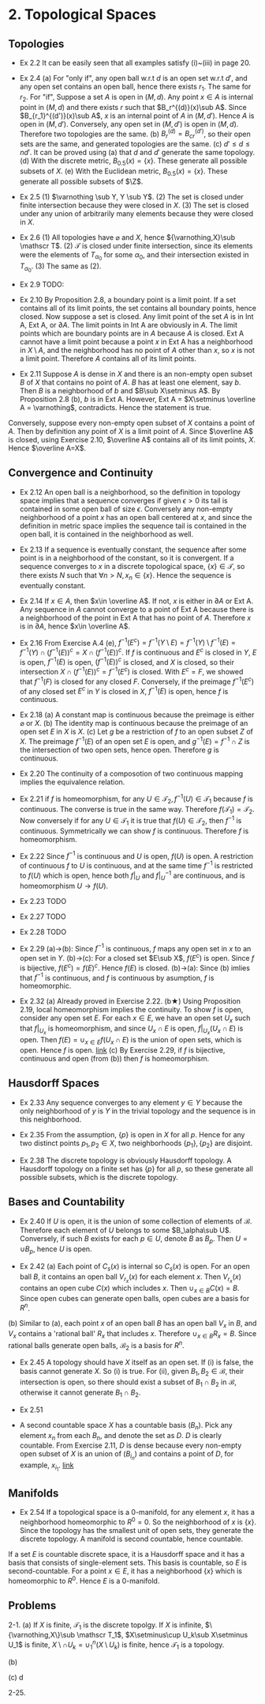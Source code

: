 # 2. Topological Spaces
## Topologies

- Ex 2.2
It can be easily seen that all examples satisfy (i)~(iii) in page 20.

- Ex 2.4
(a) For "only if", any open ball w.r.t $d$ is an open set w.r.t $d'$, and any open set contains an open ball, hence there exists $r_1$. The same for $r_2$. For "if", Suppose a set $A$ is open in $(M,d)$. Any point $x\in A$ is internal point in $(M,d)$ and there exists $r$ such that $B_r^{(d)}(x)\sub A$. Since $B_{r_1}^{(d')}(x)\sub A$, $x$ is an internal point of $A$ in $(M,d')$. Hence $A$ is open in $(M,d')$. Conversely, any open set in $(M,d')$ is open in $(M,d)$. Therefore two topologies are the same.
(b) $B_r^{(d)}=B_{cr}^{(d')}$, so their open sets are the same, and generated topologies are the same.
(c) $d'\le d\le nd'$. It can be proved using (a) that $d$ and $d'$ generate the same topology.
(d) With the discrete metric, $B_{0.5}(x)=\{x\}$. These generate all possible subsets of $X$.
(e) With the Euclidean metric, $B_{0.5}(x)=\{x\}$. These generate all possible subsets of $\Z$.

- Ex 2.5
(1) $\varnothing \sub Y, Y \sub Y$.
(2) The set is closed under finite intersection because they were closed in $X$.
(3) The set is closed under any union of arbitrarily many elements because they were closed in $X$.

- Ex 2.6
(1) All topologies have $\varnothing$ and $X$, hence ${\varnothing,X}\sub \mathscr T$.
(2) $\mathscr T$ is closed under finite intersection, since its elements were the elements of $T_{\alpha_0}$ for some $\alpha_0$, and their intersection existed in $T_{\alpha_0}$.
(3) The same as (2).


- Ex 2.9
TODO:


- Ex 2.10
By Proposition 2.8, a boundary point is a limit point. If a set contains all of its limit points, the set contains all boundary points, hence closed. Now suppose a set is closed. Any limit point of the set $A$ is in Int A, Ext A, or $\partial A$. The limit points in Int A are obviously in $A$. The limit points which are boundary points are in $A$ because $A$ is closed. Ext A cannot have a limit point because a point $x$ in Ext A has a neighborhood in $X\setminus A$, and the neighborhood has no point of $A$ other than $x$, so $x$ is not a limit point. Therefore $A$ contains all of its limit points.

- Ex 2.11
Suppose $A$ is dense in $X$ and there is an non-empty open subset $B$ of $X$ that contains no point of $A$. $B$ has at least one element, say $b$. Then $B$ is a neighborhood of $b$ and $B\sub X\setminus A$. By Proposition 2.8 (b), $b$ is in Ext A. However, Ext A = $X\setminus \overline A = \varnothing$, contradicts. Hence the statement is true.

Conversely, suppose every non-empty open subset of $X$ contains a point of $A$. Then by definition any point of $X$ is a limit point of $A$. Since $\overline A$ is closed, using Exercise 2.10, $\overline A$ contains all of its limit points, $X$. Hence $\overline A=X$.

## Convergence and Continuity

- Ex 2.12
An open ball is a neighborhood, so the definition in topology space implies that a sequence converges if given $\epsilon>0$ its tail is contained in some open ball of size $\epsilon$. Conversely any non-empty neighborhood of a point $x$ has an open ball centered at $x$, and since the definition in metric space implies the sequence tail is contained in the open ball, it is contained in the neighborhood as well.

- Ex 2.13
If a sequence is eventually constant, the sequence after some point is in a neighborhood of the constant, so it is convergent. If a sequence converges to $x$ in a discrete topological space, $\{x\}\in \mathscr T$, so there exists $N$ such that $\forall n>N, x_n\in \{x\}$. Hence the sequence is eventually constant.

- Ex 2.14
If $x\in A$, then $x\in \overline A$. If not, $x$ is either in $\partial A$ or Ext A. Any sequence in $A$ cannot converge to a point of Ext A because there is a neighborhood of the point in Ext A that has no point of $A$. Therefore $x$ is in $\partial A$, hence $x\in \overline A$.

- Ex 2.16
From Exercise A.4 (e), $f^{-1}(E^c)=f^{-1}(Y\setminus E)=f^{-1}(Y)\setminus f^{-1}(E)=f^{-1}(Y)\cap (f^{-1}(E))^c=X\cap (f^{-1}(E))^c$. If $f$ is continuous and $E^c$ is closed in $Y$, $E$ is open, $f^{-1}(E)$ is open, $(f^{-1}(E))^c$ is closed, and $X$ is closed, so their intersection $X\cap (f^{-1}(E))^c=f^{-1}(E^c)$ is closed. With $E^c=F$, we showed that $f^{-1}(F)$ is closed for any closed $F$. Conversely, if the preimage $f^{-1}(E^c)$ of any closed set $E^c$ in $Y$ is closed in $X$, $f^{-1}(E)$ is open, hence $f$ is continuous.

- Ex 2.18
(a) A constant map is continuous because the preimage is either $\varnothing$ or $X$.
(b) The identity map is continuous because the preimage of an open set $E$ in $X$ is $X$.
(c) Let $g$ be a restriction of $f$ to an open subset $Z$ of $X$. The preimage $f^{-1}(E)$ of an open set $E$ is open, and $g^{-1}(E)=f^{-1}\cap Z$ is the intersection of two open sets, hence open. Therefore $g$ is continuous.


- Ex 2.20
The continuity of a composotion of two continuous mapping implies the equivalence relation.

- Ex 2.21
if $f$ is homeomorphism, for any $U\in\mathscr T_2, f^{-1}(U)\in \mathscr T_1$ because $f$ is continuous. The converse is true in the same way. Therefore $f(\mathscr T_1) = \mathscr T_2$.
Now conversely if for any $U\in\mathscr T_1$ it is true that $f(U)\in\mathscr T_2$, then $f^{-1}$ is continuous. Symmetrically we can show $f$ is continuous. Therefore $f$ is homeomorphism.


- Ex 2.22
Since $f^{-1}$ is continuous and $U$ is open, $f(U)$ is open. A restriction of continuous $f$ to $U$ is continuous, and at the same time $f^{-1}$ is restricted to $f(U)$ which is open, hence both $f|_U$ and $f|_U^{-1}$ are continuous, and is homeomorphism $U\longrightarrow f(U)$.

- Ex 2.23
TODO

- Ex 2.27
TODO

- Ex 2.28
TODO

- Ex 2.29
(a)->(b): Since $f^{-1}$ is continuous, $f$ maps any open set in $x$ to an open set in $Y$.
(b)->(c): For a closed set $E\sub X$, $f(E^c)$ is open. Since $f$ is bijective, $f(E^c)=f(E)^c$. Hence $f(E)$ is closed.
(b)->(a): Since (b) imlies that $f^{-1}$ is continuous, and $f$ is continuous by asumption, $f$ is homeomorphic.

- Ex 2.32
(a) Already proved in Exercise 2.22.
(b★) Using Proposition 2.19, local homeomorphism implies the continuity. To show $f$ is open, consider any open set $E$. For each $x\in E$, we have an open set $U_x$ such that $f|_{U_x}$ is homeomorphism, and since $U_x\cap E$ is open, $f|_{U_x}(U_x\cap E)$ is open. Then $f(E)=\cup_{x\in E}f(U_x\cap E)$ is the union of open sets, which is open. Hence $f$ is open. [link](https://math.stackexchange.com/questions/1826878/show-that-every-local-homeomorphism-is-continuous-and-open-therefore-bijective-l)
(c) By Exercise 2.29, if $f$ is bijective, continuous and open (from (b)) then $f$ is homeomorphism.

## Hausdorff Spaces

- Ex 2.33
Any sequence converges to any element $y\in Y$ because the only neighborhood of $y$ is $Y$ in the trivial topology and the sequence is in this neighborhood.

- Ex 2.35
From the assumption, $\{p\}$ is open in $X$ for all $p$. Hence for any two distinct points $p_1,p_2\in X$, two neighborhoods $\{p_1\},\{p_2\}$ are disjoint.

- Ex 2.38
The discrete topology is obviously Hausdorff topology. A Hausdorff topology on a finite set has $\{p\}$ for all $p$, so these generate all possible subsets, which is the discrete topology.

## Bases and Countability

- Ex 2.40
If $U$ is open, it is the union of some collection of elements of $\mathscr B$. Therefore each element of $U$ belongs to some $B_\alpha\sub U$. Conversely, if such $B$ exists for each $p\in U$, denote $B$ as $B_p$. Then $U=\cup B_p$, hence $U$ is open.

- Ex 2.42
(a) Each point of $C_s(x)$ is internal so $C_s(x)$ is open. For an open ball $B$, it contains an open ball $V_{r_x}(x)$ for each element $x$. Then $V_{r_x}(x)$ contains an open cube $C(x)$ which includes $x$. Then $\cup_{x\in B} C(x) = B$. Since open cubes can generate open balls, open cubes are a basis for $R^n$.

(b) Similar to (a), each point $x$ of an open ball $B$ has an open ball $V_x$ in $B$, and $V_x$ contains a 'rational ball' $R_x$ that includes $x$. Therefore $\cup_{x\in B}R_x=B$. Since rational balls generate open balls, $\mathscr B_2$ is a basis for $R^n$.

- Ex 2.45
A topology should have $X$ itself as an open set. If (i) is false, the basis cannot generate $X$. So (i) is true. For (ii), given $B_1,B_2\in \mathscr B$, their intersection is open, so there should exist a subset of $B_1\cap B_2$ in $\mathscr B$, otherwise it cannot generate $B_1\cap B_2$.

- Ex 2.51
- A second countable space $X$ has a countable basis $(B_n)$. Pick any element $x_n$ from each $B_n$, and denote the set as $D$. $D$ is clearly countable. From Exercise 2.11, $D$ is dense because every non-empty open subset of $X$ is an union of $(B_{i_n})$ and contains a point of $D$, for example, $x_{i_1}$. [link](https://topospaces.subwiki.org/wiki/Second-countable_implies_separable)

## Manifolds

- Ex 2.54
If a topological space is a 0-manifold, for any element $x$, it has a neighborhood homeomorphic to $R^0={0}$. So the neighborhood of $x$ is $\{x\}$. Since the topology has the smallest unit of open sets, they generate the discrete topology. A manifold is second countable, hence countable.

If a set $E$ is countable discrete space, it is a Hausdorff space and it has a basis that consists of single-element sets. This basis is countable, so $E$ is second-countable. For a point $x\in E$, it has a neighborhood $\{x\}$ which is homeomorphic to $R^0$. Hence $E$ is a 0-manifold.


## Problems
2-1.
(a) If $X$ is finite, $\mathscr T_1$ is the discrete topolgy. If $X$ is infinite, $\{\varnothing,X\}\sub \mathscr T_1$, $X\setminus\cup U_k\sub X\setminus U_1$ is finite, $X\setminus \cap U_k=\cup_1^n(X\setminus U_k)$ is finite, hence $\mathscr T_1$ is a topology.

(b)

(c) d

2-25.

